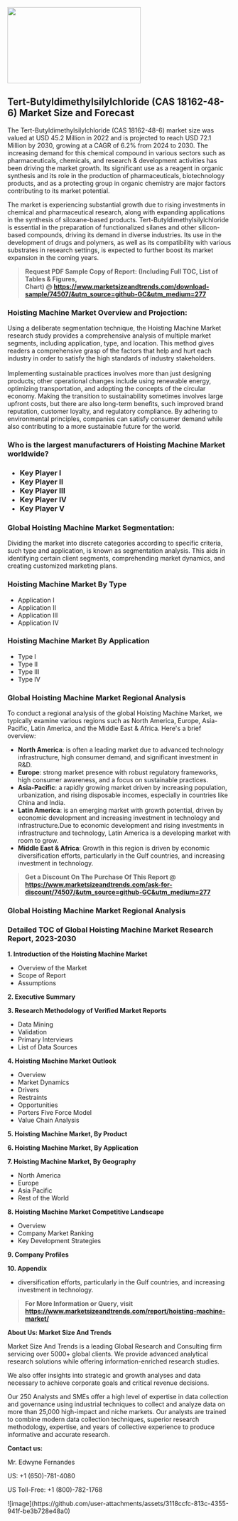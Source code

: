 <p><img class="alignnone size-medium wp-image-20088" src="https://ffe5etoiles.com/wp-content/uploads/2024/12/MST1-300x171.png" alt="" width="300" height="171" /></p><h2>Tert-Butyldimethylsilylchloride (CAS 18162-48-6) Market Size and Forecast</h2><p>The Tert-Butyldimethylsilylchloride (CAS 18162-48-6) market size was valued at USD 45.2 Million in 2022 and is projected to reach USD 72.1 Million by 2030, growing at a CAGR of 6.2% from 2024 to 2030. The increasing demand for this chemical compound in various sectors such as pharmaceuticals, chemicals, and research & development activities has been driving the market growth. Its significant use as a reagent in organic synthesis and its role in the production of pharmaceuticals, biotechnology products, and as a protecting group in organic chemistry are major factors contributing to its market potential.</p><p>The market is experiencing substantial growth due to rising investments in chemical and pharmaceutical research, along with expanding applications in the synthesis of siloxane-based products. Tert-Butyldimethylsilylchloride is essential in the preparation of functionalized silanes and other silicon-based compounds, driving its demand in diverse industries. Its use in the development of drugs and polymers, as well as its compatibility with various substrates in research settings, is expected to further boost its market expansion in the coming years.</p></p><blockquote id="" class=""><strong>Request PDF Sample Copy of Report: (Including Full TOC, List of Tables &amp; Figures, Chart)&nbsp;@&nbsp;<strong><a href="https://www.marketsizeandtrends.com/download-sample/74507/&utm_source=github-GC&utm_medium=277" target="_blank">https://www.marketsizeandtrends.com/download-sample/74507/&utm_source=github-GC&utm_medium=277</a></strong></strong></blockquote><h3 id="" class="">Hoisting Machine Market&nbsp;Overview and Projection:</h3><p id="" class="">Using a deliberate segmentation technique, the Hoisting Machine Market research study provides a comprehensive analysis of multiple market segments, including application, type, and location. This method gives readers a comprehensive grasp of the factors that help and hurt each industry in order to satisfy the high standards of industry stakeholders. <br /> <br />Implementing sustainable practices involves more than just designing products; other operational changes include using renewable energy, optimizing transportation, and adopting the concepts of the circular economy. Making the transition to sustainability sometimes involves large upfront costs, but there are also long-term benefits, such improved brand reputation, customer loyalty, and regulatory compliance. By adhering to environmental principles, companies can satisfy consumer demand while also contributing to a more sustainable future for the world.</p><h3 id="" class="">Who is the largest manufacturers of&nbsp;Hoisting Machine Market worldwide?</h3><h3 class=""><p><ul><li>Key Player I </li><li> Key Player II </li><li> Key Player III </li><li> Key Player IV </li><li> Key Player V</li></ul></p></h3><h3 id="" class="">Global&nbsp;Hoisting Machine Market Segmentation:</h3><p id="" class="">Dividing the market into discrete categories according to specific criteria, such type and application, is known as segmentation analysis. This aids in identifying certain client segments, comprehending market dynamics, and creating customized marketing plans.</p><h3 id="" class="">Hoisting Machine Market&nbsp;By Type</h3><p><p><ul><li>Application I</li><li> Application II</li><li> Application III</li><li> Application IV</p></li></ul></p></p><h3 id="" class="">Hoisting Machine Market&nbsp;By Application</h3><p class=""><p><ul><li>Type I</li><li> Type II</li><li> Type III</li><li> Type IV</li></ul></p></p><h3 id="" class="">Global Hoisting Machine Market Regional Analysis</h3><p id="" class="">To conduct a regional analysis of the global Hoisting Machine Market, we typically examine various regions such as North America, Europe, Asia-Pacific, Latin America, and the Middle East &amp; Africa. Here's a brief overview:</p><ul><li><strong>North America</strong>: is often a leading market due to advanced technology infrastructure, high consumer demand, and significant investment in R&amp;D.</li><li><strong>Europe</strong>: strong market presence with robust regulatory frameworks, high consumer awareness, and a focus on sustainable practices.</li><li><strong>Asia-Pacific</strong>: a rapidly growing market driven by increasing population, urbanization, and rising disposable incomes, especially in countries like China and India.</li><li><strong>Latin America</strong>: is an emerging market with growth potential, driven by economic development and increasing investment in technology and infrastructure.Due to economic development and rising investments in infrastructure and technology, Latin America is a developing market with room to grow.</li><li><strong>Middle East &amp; Africa</strong>: Growth in this region is driven by economic diversification efforts, particularly in the Gulf countries, and increasing investment in technology.</li></ul><blockquote id="" class=""><strong>Get a Discount On The Purchase Of This Report @ <strong><a href="https://www.marketsizeandtrends.com/ask-for-discount/74507/&utm_source=github-GC&utm_medium=277" target="_blank">https://www.marketsizeandtrends.com/ask-for-discount/74507/&utm_source=github-GC&utm_medium=277</a></strong></strong></blockquote><h3 id="" class="">Global Hoisting Machine Market Regional Analysis</h3><h3 id="" class="">Detailed TOC of Global Hoisting Machine Market Research Report, 2023-2030</h3><p id="" class=""><strong>1. Introduction of the Hoisting Machine Market</strong></p><ul><li>Overview of the Market</li><li>Scope of Report</li><li>Assumptions</li></ul><p id="" class=""><strong>2. Executive Summary</strong></p><p id="" class=""><strong>3. Research Methodology of Verified Market Reports</strong></p><ul><li>Data Mining</li><li>Validation</li><li>Primary Interviews</li><li>List of Data Sources</li></ul><p id="" class=""><strong>4. Hoisting Machine Market Outlook</strong></p><ul><li>Overview</li><li>Market Dynamics</li><li>Drivers</li><li>Restraints</li><li>Opportunities</li><li>Porters Five Force Model</li><li>Value Chain Analysis</li></ul><p id="" class=""><strong>5. Hoisting Machine Market, By Product</strong></p><p id="" class=""><strong>6. Hoisting Machine Market, By Application</strong></p><p id="" class=""><strong>7. Hoisting Machine Market, By Geography</strong></p><ul><li>North America</li><li>Europe</li><li>Asia Pacific</li><li>Rest of the World</li></ul><p id="" class=""><strong>8. Hoisting Machine Market Competitive Landscape</strong></p><ul><li>Overview</li><li>Company Market Ranking</li><li>Key Development Strategies</li></ul><p id="" class=""><strong>9. Company Profiles</strong></p><p id="" class=""><strong>10. Appendix</strong></p><ul><li>diversification efforts, particularly in the Gulf countries, and increasing investment in technology.</li></ul><blockquote id="" class=""><strong>For More Information or Query, visit <strong><strong><a href="https://www.marketsizeandtrends.com/report/hoisting-machine-market/" target="_blank">https://www.marketsizeandtrends.com/report/hoisting-machine-market/</a></strong></strong></strong></blockquote><p id="" class=""><strong>About Us: Market Size And Trends</strong></p><p id="" class="">Market Size And Trends is a leading Global Research and Consulting firm servicing over 5000+ global clients. We provide advanced analytical research solutions while offering information-enriched research studies.</p><p id="" class="">We also offer insights into strategic and growth analyses and data necessary to achieve corporate goals and critical revenue decisions.</p><p id="" class="">Our 250 Analysts and SMEs offer a high level of expertise in data collection and governance using industrial techniques to collect and analyze data on more than 25,000 high-impact and niche markets. Our analysts are trained to combine modern data collection techniques, superior research methodology, expertise, and years of collective experience to produce informative and accurate research.</p><p id="" class=""><strong>Contact us:</strong></p><p id="" class="">Mr. Edwyne Fernandes</p><p id="" class="">US: +1 (650)-781-4080</p><p id="" class="">US Toll-Free: +1 (800)-782-1768</p>
![image](https://github.com/user-attachments/assets/3118ccfc-813c-4355-941f-be3b728e48a0)
